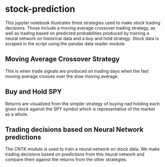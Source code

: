 # stock-prediction
This jupyter notebook illustrates three strategies used to make stock trading decisions. Those include a moving average crossover trading strategy, as well as trading based on predicted probabilities produced by training a neural network on historical data and a buy and hold strategy. Stock data is scraped in the script using the pandas data reader module.

## Moving Average Crossover Strategy
This is when trade signals are produced on trading days when the fast moving average crosses over the slow moving average.

## Buy and Hold SPY
Returns are visualized from the simpler strategy of buying nad holding each given stock against the SPY symbol which is representative of the market as a whole.

## Trading decisions based on Neural Network predictions
The CNTK module is used to train a neural network on stock data. We make trading decisions based on predictions from this neural network and compare them against the returns from the other strategies.
